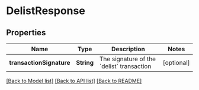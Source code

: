# DelistResponse

## Properties
Name | Type | Description | Notes
------------ | ------------- | ------------- | -------------
**transactionSignature** | **String** | The signature of the &#x60;delist&#x60; transaction  | [optional] 

[[Back to Model list]](../README.md#documentation-for-models) [[Back to API list]](../README.md#documentation-for-api-endpoints) [[Back to README]](../README.md)


